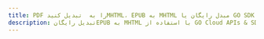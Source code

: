 ---title: PDF را به  تبدیل کنیدMHTML، EPUB به MHTML مبدل رایگان یا GO SDKdescription: تبدیل رایگانEPUB به MHTML با استفاده از GO Cloud APIs & SDK همچنین اسناد PDF را در Cloud ایجاد، ویرایش و رندر کنید.---